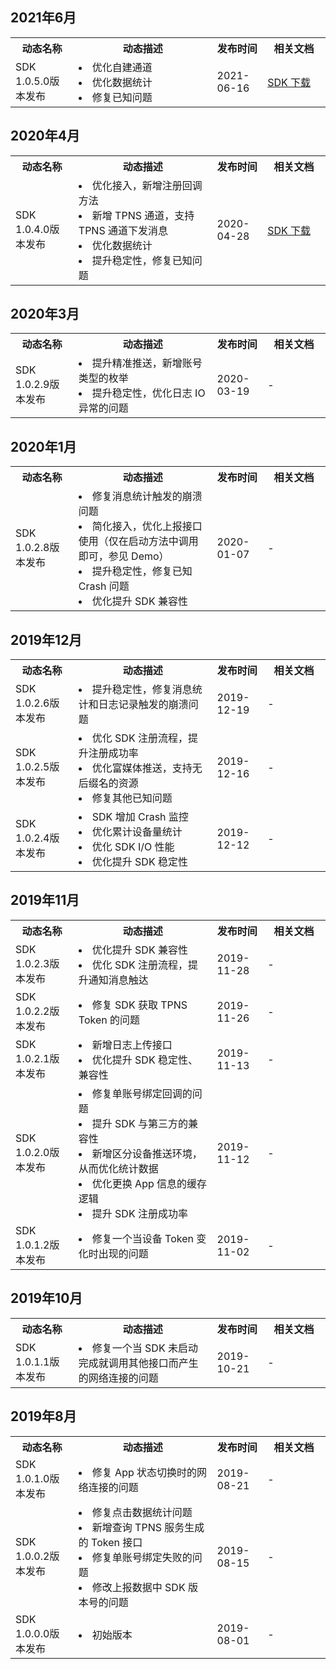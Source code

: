 ## 2021年6月

<table>
<tr>
    <th width=20%>动态名称</th>
    <th width=44%>动态描述</th>
    <th width=16%>发布时间</th>
    <th width=20%>相关文档</th>
</tr>
    <tr>
        <td>SDK 1.0.5.0版本发布</td>
        <td><li> 优化自建通道</li><li>优化数据统计</li><li>修复已知问题</li></td>
        <td>2021-06-16</td>
        <td><a href="https://console.cloud.tencent.com/tpns/sdkdownload">SDK 下载</a></td>
    </tr>
</table>

## 2020年4月

<table>
<tr>
    <th width=20%>动态名称</th>
    <th width=44%>动态描述</th>
    <th width=16%>发布时间</th>
    <th width=20%>相关文档</th>
</tr>
    <tr>
        <td>SDK 1.0.4.0版本发布</td>
        <td><li> 优化接入，新增注册回调方法</li><li>新增 TPNS 通道，支持 TPNS 通道下发消息</li><li>优化数据统计</li><li>提升稳定性，修复已知问题</li></td>
        <td>2020-04-28</td>
        <td><a href="https://console.cloud.tencent.com/tpns/sdkdownload">SDK 下载</a></td>
    </tr>
</table>

## 2020年3月

<table>
<tr>
    <th width=20%>动态名称</th>
    <th width=44%>动态描述</th>
    <th width=16%>发布时间</th>
    <th width=20%>相关文档</th>
</tr>
    <tr>
        <td>SDK 1.0.2.9版本发布</td>
        <td><li> 提升精准推送，新增账号类型的枚举</li><li>提升稳定性，优化日志 IO 异常的问题</li></td>
        <td>2020-03-19</td>
        <td>-</td>
    </tr>
</table>

## 2020年1月

<table>
<tr>
    <th width=20%>动态名称</th>
    <th width=44%>动态描述</th>
    <th width=16%>发布时间</th>
    <th width=20%>相关文档</th>
</tr>
    <tr>
        <td>SDK 1.0.2.8版本发布</td>
        <td><li> 修复消息统计触发的崩溃问题</li><li> 简化接入，优化上报接口使用（仅在启动方法中调用即可，参见 Demo）</li><li>提升稳定性，修复已知 Crash 问题</li><li>优化提升 SDK 兼容性</li></td>
        <td>2020-01-07</td>
        <td>-</td>
    </tr>
</table>

## 2019年12月

<table>
<tr>
    <th width=20%>动态名称</th>
    <th width=44%>动态描述</th>
    <th width=16%>发布时间</th>
    <th width=20%>相关文档</th>
</tr>
    <tr>
        <td>SDK 1.0.2.6版本发布</td>
        <td><li> 提升稳定性，修复消息统计和日志记录触发的崩溃问题</li></td>
        <td>2019-12-19</td>
        <td>-</td>
    </tr>
    <tr>
        <td>SDK 1.0.2.5版本发布</td>
        <td><li> 优化 SDK 注册流程，提升注册成功率</li><li>优化富媒体推送，支持无后缀名的资源</li><li>修复其他已知问题</li></td>
        <td>2019-12-16</td>
        <td>-</td>
    </tr>
    <tr>
        <td>SDK 1.0.2.4版本发布</td>
        <td><li> SDK 增加 Crash 监控</li><li>优化累计设备量统计</li><li>优化 SDK I/O 性能</li><li>优化提升 SDK 稳定性</li></td>
        <td>2019-12-12</td>
        <td>-</td>
    </tr>
</table>

## 2019年11月

<table>
<tr>
    <th width=20%>动态名称</th>
    <th width=44%>动态描述</th>
    <th width=16%>发布时间</th>
    <th width=20%>相关文档</th>
</tr>
    <tr>
        <td>SDK 1.0.2.3版本发布</td>
        <td><li> 优化提升 SDK 兼容性</li><li>优化 SDK 注册流程，提升通知消息触达</li></td>
        <td>2019-11-28</td>
        <td>-</td>
    </tr>
    <tr>
        <td>SDK 1.0.2.2版本发布</td>
        <td><li> 修复 SDK 获取 TPNS Token 的问题</li></td>
        <td>2019-11-26</td>
        <td>-</td>
    </tr>
    <tr>
        <td>SDK 1.0.2.1版本发布</td>
        <td><li> 新增日志上传接口</li><li>优化提升 SDK 稳定性、兼容性</li></td>
        <td>2019-11-13</td>
        <td>-</td>
    </tr>
    <tr>
        <td>SDK 1.0.2.0版本发布</td>
        <td><li> 修复单账号绑定回调的问题</li><li>提升 SDK 与第三方的兼容性</li><li>新增区分设备推送环境，从而优化统计数据</li><li>优化更换 App 信息的缓存逻辑</li><li>提升 SDK 注册成功率</li></td>
        <td>2019-11-12</td>
        <td>-</td>
    </tr>
    <tr>
        <td>SDK 1.0.1.2版本发布</td>
        <td><li> 修复一个当设备 Token 变化时出现的问题</li></td>
        <td>2019-11-02</td>
        <td>-</td>
    </tr>
</table>

## 2019年10月

<table>
<tr>
    <th width=20%>动态名称</th>
    <th width=44%>动态描述</th>
    <th width=16%>发布时间</th>
    <th width=20%>相关文档</th>
</tr>
    <tr>
        <td>SDK 1.0.1.1版本发布</td>
        <td><li>修复一个当 SDK 未启动完成就调用其他接口而产生的网络连接的问题</li></td>
        <td>2019-10-21</td>
        <td>-</td>
    </tr>
</table>

## 2019年8月

<table>
<tr>
    <th width=20%>动态名称</th>
    <th width=44%>动态描述</th>
    <th width=16%>发布时间</th>
    <th width=20%>相关文档</th>
</tr>
    <tr>
        <td>SDK 1.0.1.0版本发布</td>
        <td><li>修复 App 状态切换时的网络连接的问题</li></td>
        <td>2019-08-21</td>
        <td>-</td>
    </tr>
    <tr>
        <td>SDK 1.0.0.2版本发布</td>
        <td><li>修复点击数据统计问题</li><li>新增查询 TPNS 服务生成的 Token 接口</li><li>修复单账号绑定失败的问题</li><li>修改上报数据中 SDK 版本号的问题</li></td>
        <td>2019-08-15</td>
        <td>-</td>
    </tr>
    <tr>
        <td>SDK 1.0.0.0版本发布</td>
        <td><li>初始版本</li></td>
        <td>2019-08-01</td>
        <td>-</td>
    </tr>
</table>
